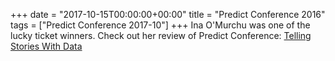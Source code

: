 +++
date = "2017-10-15T00:00:00+00:00"
title = "Predict Conference 2016"
tags = ["Predict Conference 2017-10"]
+++
Ina O'Murchu was one of the lucky ticket winners. Check out her review of Predict Conference:
<a href="https://medium.com/@iomurchu/telling-stories-with-data-1f4ccf38fc73#.1m18m3x7x">Telling Stories With Data</a>
